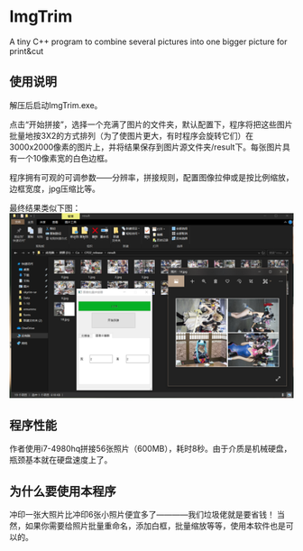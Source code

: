 # ImgTrim
A tiny C++ program to combine several pictures into one bigger picture for print&amp;cut 

## 使用说明
解压后启动ImgTrim.exe。

点击“开始拼接”，选择一个充满了图片的文件夹，默认配置下，程序将把这些图片批量地按3X2的方式排列（为了使图片更大，有时程序会旋转它们）在3000x2000像素的图片上，并将结果保存到图片源文件夹/result下。每张图片具有一个10像素宽的白色边框。

程序拥有可观的可调参数——分辨率，拼接规则，配置图像拉伸或是按比例缩放，边框宽度，jpg压缩比等。

最终结果类似下图：
![sample](https://github.com/ln93/ImgTrim/raw/master/sample.png)

## 程序性能
作者使用i7-4980hq拼接56张照片（600MB），耗时8秒。由于介质是机械硬盘，瓶颈基本就在硬盘速度上了。
## 为什么要使用本程序
冲印一张大照片比冲印6张小照片便宜多了————我们垃圾佬就是要省钱！
当然，如果你需要给照片批量重命名，添加白框，批量缩放等等，使用本软件也是可以的。
